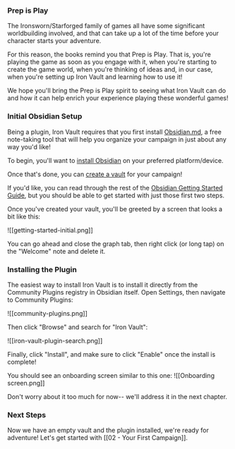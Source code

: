 ### Prep is Play

The Ironsworn/Starforged family of games all have some significant worldbuilding involved, and that can take up a lot of the time before your character starts your adventure.

For this reason, the books remind you that Prep is Play. That is, you're playing the game as soon as you engage with it, when you're starting to create the game world, when you're thinking of ideas and, in our case, when you're setting up Iron Vault and learning how to use it!

We hope you'll bring the Prep is Play spirit to seeing what Iron Vault can do and how it can help enrich your experience playing these wonderful games!

### Initial Obsidian Setup

Being a plugin, Iron Vault requires that you first install [Obsidian.md](https://obsidian.md), a free note-taking tool that will help you organize your campaign in just about any way you'd like!

To begin, you'll want to [install Obsidian](https://help.obsidian.md/Getting+started/Download+and+install+Obsidian) on your preferred platform/device.

Once that's done, you can [create a vault](https://help.obsidian.md/Getting+started/Create+a+vault) for your campaign!

If you'd like, you can read through the rest of the [Obsidian Getting Started Guide](https://help.obsidian.md/Home#Getting+started), but you should be able to get started with just those first two steps.

Once you've created your vault, you'll be greeted by a screen that looks a bit like this:

![[getting-started-initial.png]]

You can go ahead and close the graph tab, then right click (or long tap) on the "Welcome" note and delete it.

### Installing the Plugin

The easiest way to install Iron Vault is to install it directly from the Community Plugins registry in Obsidian itself. Open Settings, then navigate to Community Plugins:

![[community-plugins.png]]

Then click "Browse" and search for "Iron Vault":

![[iron-vault-plugin-search.png]]

Finally, click "Install", and make sure to click "Enable" once the install is complete!

You should see an onboarding screen similar to this one:
![[Onboarding screen.png]]

Don't worry about it too much for now-- we'll address it in the next chapter.
### Next Steps

Now we have an empty vault and the plugin installed, we're ready for adventure! Let's get started with [[02 - Your First Campaign]].

